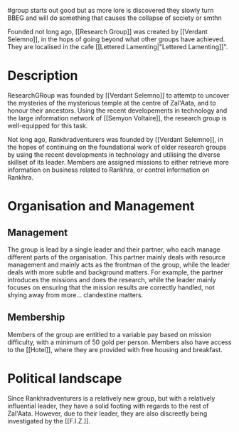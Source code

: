 #group 
starts out good but as more lore is discovered they slowly turn BBEG and will do something that causes the collapse of society or smthn

Founded not long ago, [[Research Group]] was created by [[Verdant Selemno]], in the hops of going beyond what other groups have achieved. They are localised in the cafe [[Lettered Lamenting|"Lettered Lamenting]]".

# Description
ResearchGRoup was founded by [[Verdant Selemno]] to attemtp to uncover the mysteries of the mysterious temple at the centre of Zal'Aata, and to honour their ancestors. Using the recent developements in technology and the large information network of [[Semyon Voltaire]], the research group is well-equipped for this task.






Not long ago, Rankhradventurers was founded by [[Verdant Selemno]], in the hopes of continuing on the foundational work of older research groups by using the recent developments in technology and utilising the diverse skillset of its leader. Members are assigned missions to either retrieve more information on business related to Rankhra, or control information on Rankhra.

# Organisation and Management
## Management
The group is lead by a single leader and their partner, who each manage different parts of the organisation. This partner mainly deals with resource management and mainly acts as the frontman of the group, while the leader deals with more subtle and background matters. For example, the partner introduces the missions and does the research, while the leader mainly focuses on ensuring that the mission results are correctly handled, not shying away from more... clandestine matters.

## Membership
Members of the group are entitled to a variable pay based on mission difficulty, with a minimum of 50 gold per person. Members also have access to the [[Hotel]], where they are provided with free housing and breakfast.

# Political landscape
Since Rankhradventurers is a relatively new group, but with a relatively influential leader, they have a solid footing with regards to the rest of Zal'Aata. However, due to their leader, they are also discreetly being investigated by the [[F.I.Z.]]. 
